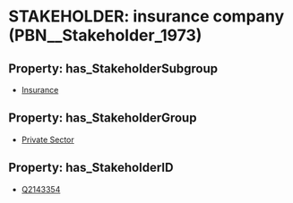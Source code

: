 # STAKEHOLDER: __insurance company__ (PBN__Stakeholder_1973)

## Property: has_StakeholderSubgroup

* [Insurance](PBN__StakeholderSubgroup_60)

## Property: has_StakeholderGroup

* [Private Sector](PBN__StakeholderGroup_5)

## Property: has_StakeholderID

* [Q2143354](Q2143354)

